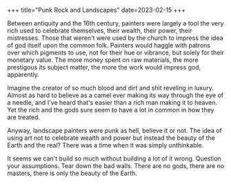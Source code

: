 +++
title="Punk Rock and Landscapes"
date=2023-02-15
+++

Between antiquity and the 16th century, painters were largely
a tool the very rich used to celebrate themselves, their wealth,
their power, their mistresses.
Those that weren't were used by the church to impress the idea of god itself upon
the common folk.
Painters would haggle with patrons over which pigments to use, not for their hue or
vibrance, but solely for their monetary value.
The more money spent on raw materials, the more prestigous its subject matter,
the more the work would impress god, apparently.

Imagine the creator of so much blood and dirt and shit reveling in luxury.
Almost as hard to believe as a camel ever making its way through the eye of a
needle, and I've heard that's easier than a rich man making it to heaven.
Yet the rich and the gods sure seem to have a lot in common in how they are treated.

Anyway, landscape painters were punk as hell, believe it or not.
The idea of using art not to celebrate wealth and power but instead the beauty
of the Earth and the real?
There was a time when it was simply unthinkable.

It seems we can't build so much without building a lot of it wrong.
Question your assumptions.
Tear down the bad walls.
There are no gods, there are no masters, there is only the beauty of the Earth.
